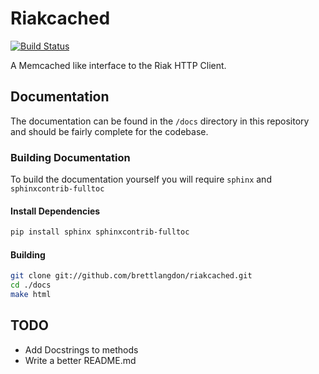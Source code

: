 Riakcached
==========

[![Build Status](https://travis-ci.org/brettlangdon/riakcached.png?branch=master)](https://travis-ci.org/brettlangdon/riakcached)

A Memcached like interface to the Riak HTTP Client.


## Documentation
The documentation can be found in the `/docs` directory in this repository and should be fairly complete for the codebase.

### Building Documentation
To build the documentation yourself you will require `sphinx` and `sphinxcontrib-fulltoc`
#### Install Dependencies
```bash
pip install sphinx sphinxcontrib-fulltoc
```
#### Building
```bash
git clone git://github.com/brettlangdon/riakcached.git
cd ./docs
make html
```

## TODO
* Add Docstrings to methods
* Write a better README.md
